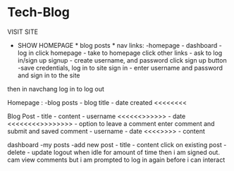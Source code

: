 # Tech-Blog

VISIT SITE
- SHOW HOMEPAGE
        * blog posts
        * nav links:
                -homepage
                - dashboard
                - log in
click homepage - take to homepage
click other links - ask to log in/sign up
signup - create username, and password
click sign up button -save credentials, log in to site
sign in - enter username and password and sign in to the site

then in navchang log in to log out


Homepage :
        -blog posts
                - blog title
                - date created <<<<<<<<

Blog Post
        - title
        - content
        - username <<<<<<>>>>>>
        - date <<<<<<<<>>>>>>>>
        - option to leave a comment
enter comment and submit and saved
comment
        - username
        - date <<<<>>>>
        - content

dashboard
        -my posts
        -add new post
                - title
                - content
click on existing post
        -delete
        - update
logout
when idle for amount of time then i am signed out. cam view comments but i am prompted to log in again before i can interact